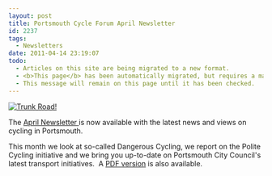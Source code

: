 ```yaml
---
layout: post
title: Portsmouth Cycle Forum April Newsletter
id: 2237
tags:
  - Newsletters
date: 2011-04-14 23:19:07
todo:
  - Articles on this site are being migrated to a new format.
  - <b>This page</b> has been automatically migrated, but requires a manual check-&amp;-tune to ensure the format and links all work as expected.
  - This message will remain on this page until it has been checked.
---
```


[![Trunk Road!](http://www.pompeybug.co.uk/wp-content/uploads/2011/04/trunk-road-e1302737286209-150x150.jpg "Trunk Road!")](http://www.pompeybug.co.uk/wp-content/uploads/2011/04/trunk-road-e1302737286209.jpg)

The [April Newsletter ](http://www.pompeybug.co.uk/wp-content/uploads/2011/04/PCF-Newsletter-April-2011.htm "Portsmouth Cycle Forum April Newsletter")is now available with the latest news and views on cycling in Portsmouth.

This month we look at so-called Dangerous Cycling, we report on the Polite Cycling initiative and we bring you up-to-date on Portsmouth City Council's latest transport initiatives.  A [PDF version](http://www.pompeybug.co.uk/wp-content/uploads/2011/04/PCF-Newsletter-April-2011.pdf) is also available.